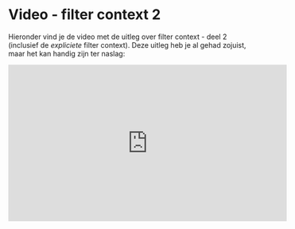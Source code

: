 # Video - filter context 2

Hieronder vind je de video met de uitleg over filter context - deel 2 (inclusief de *expliciete* filter context). Deze uitleg heb je al gehad zojuist, maar het kan handig zijn ter naslag:

<iframe width="560" height="315" src="https://www.youtube.com/embed/tuYei22_0bY" frameborder="0" allow="accelerometer; autoplay; encrypted-media; gyroscope; picture-in-picture" allowfullscreen></iframe>
